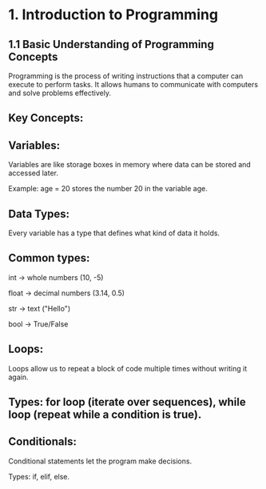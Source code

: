 # 1. Introduction to Programming
## 1.1 Basic Understanding of Programming Concepts

Programming is the process of writing instructions that a computer can execute to perform tasks. It allows humans to communicate with computers and solve problems effectively.

## Key Concepts:

## Variables:

Variables are like storage boxes in memory where data can be stored and accessed later.

Example: age = 20 stores the number 20 in the variable age.

## Data Types:

Every variable has a type that defines what kind of data it holds.

## Common types:

int → whole numbers (10, -5)

float → decimal numbers (3.14, 0.5)

str → text ("Hello")

bool → True/False

## Loops:

Loops allow us to repeat a block of code multiple times without writing it again.

## Types: for loop (iterate over sequences), while loop (repeat while a condition is true).

## Conditionals:

Conditional statements let the program make decisions.

Types: if, elif, else.
